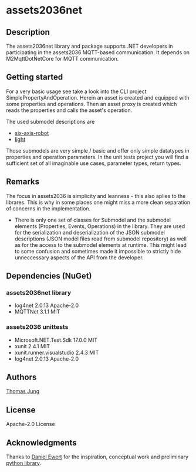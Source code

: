 # assets2036net

## Description

The assets2036net library and package supports .NET developers in participating in the 
assets2036 MQTT-based communication. It depends on M2MqttDotNetCore for MQTT communication. 

## Getting started

For a very basic usage see take a look into the CLI project SimplePropertyAndOperation. 
Herein an asset is created and equipped with some properties and operations. Then an asset 
proxy is created which reads the properties and calls the asset's operation. 

The used submodel descriptions are 
* [six-axis-robot](https://raw.githubusercontent.com/boschresearch/assets2036-submodels/master/six-axis-robot.json)
* [light](https://raw.githubusercontent.com/boschresearch/assets2036-submodels/master/light.json)

Those submodels are very simple / basic and offer only simple datatypes in properties and 
operation parameters. In the unit tests project you will find a sufficient set of all imaginable 
use cases, parameter types, return types. 

## Remarks

The focus in assets2036 is simplicity and leanness - this also aplies to the librares. This 
is why in some places one might miss a more clean separation of concerns in the implementation. 

* There is only one set of classes for Submodel and the submodel elements (Properties, Events, 
Operations) in the library. They are used for the serialization and deserialization of the JSON 
submodel descriptions (JSON model files read from submodel repository) as well as for the access 
to the submodel elements at runtime. This might lead to some confusion and sometimes made it 
impossible to strictly hide unneccessary aspects of the API from the developer. 

## Dependencies (NuGet)

### assets2036net library

- log4net	2.0.13	Apache-2.0
- MQTTNet	3.1.1	MIT 

### assets2036 unittests
- Microsoft.NET.Test.Sdk	17.0.0	MIT 
- xunit	2.4.1	MIT 
- xunit.runner.visualstudio	2.4.3	MIT 
- log4net	2.0.13	Apache-2.0


## Authors

[Thomas Jung](https://github.com/thomasjosefjung)

## License 

Apache-2.0 License

## Acknowledgments

Thanks to [Daniel Ewert](https://github.com/DaEwe/) for the inspiration, conceptual work and 
preliminary [python library](https://github.com/boschresearch/assets2036py). 
